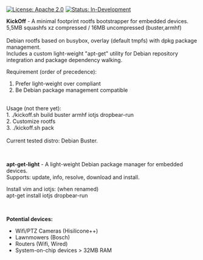 <p><a href="#" rel="nofollow"><img alt="License: Apache 2.0" src="https://img.shields.io/badge/licence-Apache%202.0-brightgreen.svg?style=flat" style="max-width:100%;"></a><a href="#" rel="nofollow" style="margin-left:5px;"><img alt="Status: In-Development" src=https://img.shields.io/badge/status-in%E2%80%93development-blue.svg?style=flat" style="max-width:100%;" /></a>
</p>

<p>
<b>KickOff</b> - A minimal footprint rootfs bootstrapper for embedded devices. <br/>
5,5MB squashfs xz compressed / 16MB uncompressed (buster,armhf)<br/>
<br/>
Debian rootfs based on busybox, overlay (default tmpfs) with dpkg package management.<br/>
Includes a custom light-weight "apt-get" utility for Debian repository integration and package dependency walking.<br/>

Requirement (order of precedence):
1. Prefer light-weight over compliant
2. Be Debian package management compatible
<br/>
Usage (not there yet):<br/>
1. ./kickoff.sh build buster armhf iotjs dropbear-run<br/>
2. Customize rootfs<br/>
3. ./kickoff.sh pack<br/>
<br/>
Current tested distro: Debian Buster.
</p>
<br/>
<p>
<b>apt-get-light</b> - A light-weight Debian package manager for embedded devices. <br/>
Supports: update, info, resolve, download and install.

Install vim and iotjs: (when renamed)<br/>
apt-get install iotjs dropbear-run
</p>
<br/>
<p>
<b>Potential devices:</b><br/>
<ul>
  <li>Wifi/PTZ Cameras (Hisilicone++)</li>
  <li>Lawnmowers (Bosch)</li>
  <li>Routers (Wifi, Wired)</li>
  <li>System-on-chip devices > 32MB RAM</li>
</ul>
</p>

